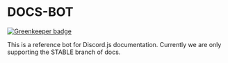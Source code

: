 # DOCS-BOT

[![Greenkeeper badge](https://badges.greenkeeper.io/Odinthewanderer/docs-bot.svg)](https://greenkeeper.io/)

This is a reference bot for Discord.js documentation. Currently we are only supporting the STABLE branch of docs.
